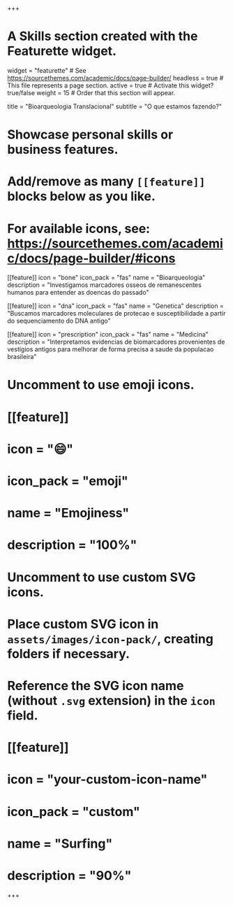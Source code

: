 +++
# A Skills section created with the Featurette widget.
widget = "featurette"  # See https://sourcethemes.com/academic/docs/page-builder/
headless = true  # This file represents a page section.
active = true  # Activate this widget? true/false
weight = 15  # Order that this section will appear.

title = "Bioarqueologia Translacional"
subtitle = "O que estamos fazendo?"

# Showcase personal skills or business features.
# 
# Add/remove as many `[[feature]]` blocks below as you like.
# 
# For available icons, see: https://sourcethemes.com/academic/docs/page-builder/#icons

[[feature]]
  icon = "bone"
  icon_pack = "fas"
  name = "Bioarqueologia"
  description = "Investigamos marcadores osseos de remanescentes humanos para entender as doencas do passado"
  
[[feature]]
  icon = "dna"
  icon_pack = "fas"
  name = "Genetica"
  description = "Buscamos marcadores moleculares de protecao e susceptibilidade a partir do sequenciamento do DNA antigo"  
  
[[feature]]
  icon = "prescription"
  icon_pack = "fas"
  name = "Medicina"
  description = "Interpretamos evidencias de biomarcadores provenientes de vestígios antigos para melhorar de forma precisa a saude da populacao brasileira"

# Uncomment to use emoji icons.
# [[feature]]
#  icon = ":smile:"
#  icon_pack = "emoji"
#  name = "Emojiness"
#  description = "100%"  

# Uncomment to use custom SVG icons.
# Place custom SVG icon in `assets/images/icon-pack/`, creating folders if necessary.
# Reference the SVG icon name (without `.svg` extension) in the `icon` field.
# [[feature]]
#  icon = "your-custom-icon-name"
#  icon_pack = "custom"
#  name = "Surfing"
#  description = "90%"
+++
